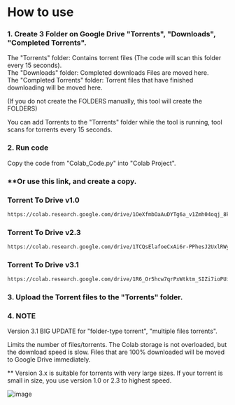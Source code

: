 # How to use #
### 1. Create 3 Folder on Google Drive "Torrents", "Downloads", "Completed Torrents". ###
The "Torrents" folder: Contains torrent files (The code will scan this folder every 15 seconds).  
The "Downloads" folder: Completed downloads Files are moved here.  
The "Completed Torrents" folder: Torrent files that have finished downloading will be moved here.

(If you do not create the FOLDERS manually, this tool will create the FOLDERS)

You can add Torrents to the "Torrents" folder while the tool is running, tool scans for torrents every 15 seconds.
### 2. Run code
Copy the code from "Colab_Code.py" into "Colab Project".
### **Or use this link, and create a copy. ###
### Torrent To Drive v1.0
   ```bash
   https://colab.research.google.com/drive/1OeXfmbOaAuDYTg6a_v1Zmh04oqj_8kQd
  ```
### Torrent To Drive v2.3
   ```bash
   https://colab.research.google.com/drive/1TCQsElafoeCxAi6r-PPhesJ2UxlRWyzv
  ```
### Torrent To Drive v3.1
   ```bash
   https://colab.research.google.com/drive/1R6_Or5hcw7qrPxWtktm_SIZi7ioPUiVz
  ```
### 3. Upload the Torrent files to the "Torrents" folder. ###
### 4. NOTE ###
Version 3.1 BIG UPDATE for "folder-type torrent", "multiple files torrents".

Limits the number of files/torrents.
The Colab storage is not overloaded, but the download speed is slow. Files that are 100% downloaded will be moved to Google Drive immediately.

** Version 3.x is suitable for torrents with very large sizes.
If your torrent is small in size, you use version 1.0 or 2.3 to highest speed.

![image](https://github.com/user-attachments/assets/eadf6660-376c-4012-91f9-855a34e45351)

